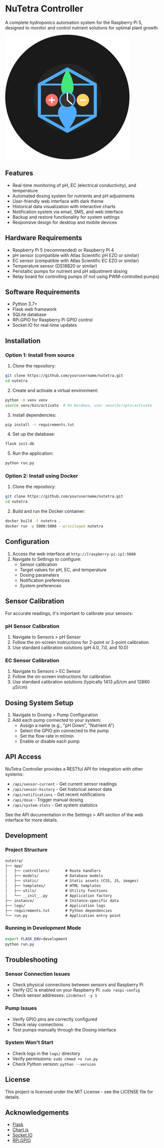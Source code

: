 # NuTetra Controller

A complete hydroponics automation system for the Raspberry Pi 5, designed to monitor and control nutrient solutions for optimal plant growth.

![NuTetra Controller Logo](app/static/img/logo.svg)

## Features

- Real-time monitoring of pH, EC (electrical conductivity), and temperature
- Automated dosing system for nutrients and pH adjustments
- User-friendly web interface with dark theme
- Historical data visualization with interactive charts
- Notification system via email, SMS, and web interface
- Backup and restore functionality for system settings
- Responsive design for desktop and mobile devices

## Hardware Requirements

- Raspberry Pi 5 (recommended) or Raspberry Pi 4
- pH sensor (compatible with Atlas Scientific pH EZO or similar)
- EC sensor (compatible with Atlas Scientific EC EZO or similar)
- Temperature sensor (DS18B20 or similar)
- Peristaltic pumps for nutrient and pH adjustment dosing
- Relay board for controlling pumps (if not using PWM-controlled pumps)

## Software Requirements

- Python 3.7+
- Flask web framework
- SQLite database
- RPi.GPIO for Raspberry Pi GPIO control
- Socket.IO for real-time updates

## Installation

### Option 1: Install from source

1. Clone the repository:
```bash
git clone https://github.com/yourusername/nutetra.git
cd nutetra
```

2. Create and activate a virtual environment:
```bash
python -m venv venv
source venv/bin/activate  # On Windows, use: venv\Scripts\activate
```

3. Install dependencies:
```bash
pip install -r requirements.txt
```

4. Set up the database:
```bash
flask init-db
```

5. Run the application:
```bash
python run.py
```

### Option 2: Install using Docker

1. Clone the repository:
```bash
git clone https://github.com/yourusername/nutetra.git
cd nutetra
```

2. Build and run the Docker container:
```bash
docker build -t nutetra .
docker run -p 5000:5000 --privileged nutetra
```

## Configuration

1. Access the web interface at `http://[raspberry-pi-ip]:5000`
2. Navigate to Settings to configure:
   - Sensor calibration
   - Target values for pH, EC, and temperature
   - Dosing parameters
   - Notification preferences
   - System preferences

## Sensor Calibration

For accurate readings, it's important to calibrate your sensors:

### pH Sensor Calibration
1. Navigate to Sensors > pH Sensor
2. Follow the on-screen instructions for 2-point or 3-point calibration
3. Use standard calibration solutions (pH 4.0, 7.0, and 10.0)

### EC Sensor Calibration
1. Navigate to Sensors > EC Sensor
2. Follow the on-screen instructions for calibration
3. Use standard calibration solutions (typically 1413 μS/cm and 12880 μS/cm)

## Dosing System Setup

1. Navigate to Dosing > Pump Configuration
2. Add each pump connected to your system:
   - Assign a name (e.g., "pH Down", "Nutrient A")
   - Select the GPIO pin connected to the pump
   - Set the flow rate in ml/min
   - Enable or disable each pump

## API Access

NuTetra Controller provides a RESTful API for integration with other systems:

- `/api/sensor-current` - Get current sensor readings
- `/api/sensor-history` - Get historical sensor data
- `/api/notifications` - Get recent notifications
- `/api/dose` - Trigger manual dosing
- `/api/system-stats` - Get system statistics

See the API documentation in the Settings > API section of the web interface for more details.

## Development

### Project Structure

```
nutetra/
├── app/
│   ├── controllers/       # Route handlers
│   ├── models/            # Database models
│   ├── static/            # Static assets (CSS, JS, images)
│   ├── templates/         # HTML templates
│   ├── utils/             # Utility functions
│   └── __init__.py        # Application factory
├── instance/              # Instance-specific data
├── logs/                  # Application logs
├── requirements.txt       # Python dependencies
└── run.py                 # Application entry point
```

### Running in Development Mode

```bash
export FLASK_ENV=development
python run.py
```

## Troubleshooting

### Sensor Connection Issues
- Check physical connections between sensors and Raspberry Pi
- Verify I2C is enabled on your Raspberry Pi: `sudo raspi-config`
- Check sensor addresses: `i2cdetect -y 1`

### Pump Issues
- Verify GPIO pins are correctly configured
- Check relay connections
- Test pumps manually through the Dosing interface

### System Won't Start
- Check logs in the `logs/` directory
- Verify permissions: `sudo chmod +x run.py`
- Check Python version: `python --version`

## License

This project is licensed under the MIT License - see the LICENSE file for details.

## Acknowledgements

- [Flask](https://flask.palletsprojects.com/)
- [Chart.js](https://www.chartjs.org/)
- [Socket.IO](https://socket.io/)
- [RPi.GPIO](https://pypi.org/project/RPi.GPIO/) 